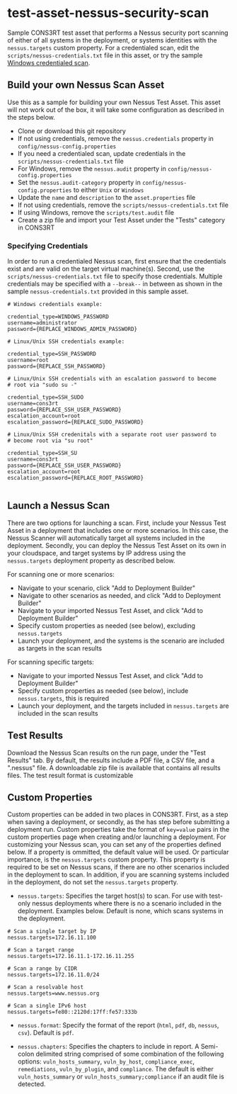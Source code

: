# test-asset-nessus-security-scan

Sample CONS3RT test asset that performs a Nessus security port scanning 
of either of all systems in the deployment, or systems identities with the 
`nessus.targets` custom property.  For a credentialed scan, edit the
`scripts/nessus-credentials.txt` file in this asset, or try the sample 
[Windows credentialed scan](https://github.com/cons3rt/test-asset-nessus-windows-credentialed-scan).  

## Build your own Nessus Scan Asset

Use this as a sample for building your own Nessus Test Asset.  This 
asset will not work out of the box, it will take some configuration as 
described in the steps below.  

* Clone or download this git repository
* If not using credentials, remove the `nessus.credentials` property in `config/nessus-config.properties`
* If you need a credentialed scan, update credentials in the `scripts/nessus-credentials.txt` file
* For Windows, remove the `nessus.audit` property in `config/nessus-config.properties`
* Set the `nessus.audit-category` property in `config/nessus-config.properties` to either `Unix` or `Windows`
* Update the `name` and `description` to the `asset.properties` file
* If not using credentials, remove the `scripts/nessus-credentials.txt` file
* If using Windows, remove the `scripts/test.audit` file
* Create a zip file and import your Test Asset under the "Tests" category in CONS3RT

### Specifying Credentials

In order to run a credentialed Nessus scan, first ensure that the credentials 
exist and are valid on the target virtual machine(s).  Second, use the 
`scripts/nessus-credentials.txt` file to specify those credentials.  Multiple 
credentials may be specified with a `--break--` in between as shown in the 
sample `nessus-credentials.txt` provided in this sample asset.

```
# Windows credentials example:

credential_type=WINDOWS_PASSWORD
username=administrator
password={REPLACE_WINDOWS_ADMIN_PASSWORD}

# Linux/Unix SSH credentials example:

credential_type=SSH_PASSWORD
username=root
password={REPLACE_SSH_PASSWORD}

# Linux/Unix SSH credentials with an escalation password to become 
# root via "sudo su -"

credential_type=SSH_SUDO
username=cons3rt
password={REPLACE_SSH_USER_PASSWORD}
escalation_account=root
escalation_password={REPLACE_SUDO_PASSWORD}

# Linux/Unix SSH credenitals with a separate root user password to
# become root via "su root"

credential_type=SSH_SU
username=cons3rt
password={REPLACE_SSH_USER_PASSWORD}
escalation_account=root
escalation_password={REPLACE_ROOT_PASSWORD}


```

## Launch a Nessus Scan

There are two options for launching a scan.  First, include your Nessus Test
Asset in a deployment that includes one or more scenarios.  In this case, the 
Nessus Scanner will automatically target all systems included in the 
deployment.  Secondly, you can deploy the Nessus Test Asset on its own in 
your cloudspace, and target systems by IP address using the `nessus.targets` 
deployment property as described below.

For scanning one or more scenarios:

* Navigate to your scenario, click "Add to Deployment Builder"
* Navigate to other scenarios as needed, and click "Add to Deployment Builder"
* Navigate to your imported Nessus Test Asset, and click "Add to Deployment Builder"
* Specify custom properties as needed (see below), excluding `nessus.targets`
* Launch your deployment, and the systems is the scenario are included as targets in the scan results

For scanning specific targets:

* Navigate to your imported Nessus Test Asset, and click "Add to Deployment Builder"
* Specify custom properties as needed (see below), include `nessus.targets`, this is required
* Launch your deployment, and the targets included in `nessus.targets` are included in the scan results

## Test Results

Download the Nessus Scan results on the run page, under the "Test Results" tab.
By default, the results include a PDF file, a CSV file, and a ".nessus" file. 
A downloadable zip file is available that contains all results files.  The 
test result format is customizable 

## Custom Properties

Custom properties can be added in two places in CONS3RT.  First, as a step when saving
a deployment, or secondly, as the has step before submitting a deployment run.
Custom properties take the format of `key=value` pairs in the custom properties 
page when creating and/or launching a deployment.  For customizing your Nessus 
scan, you can set any of the properties defined below.  If a property is ommitted, 
the default value will be used.  Or particular importance, is the `nessus.targets` 
custom property.  This property is required to be set on Nessus scans, if there 
are no other scenarios included in the deployment to scan.  In addition, if you 
are scanning systems included in the deployment, do not set the `nessus.targets` 
property.

* `nessus.targets`: Specifies the target host(s) to scan. For use with test-only 
nessus deployments where there is no a scenario included in the deployment. Examples 
below.  Default is none, which scans systems in the deployment.

```
# Scan a single target by IP
nessus.targets=172.16.11.100

# Scan a target range
nessus.targets=172.16.11.1-172.16.11.255

# Scan a range by CIDR
nessus.targets=172.16.11.0/24

# Scan a resolvable host
nessus.targets=www.nessus.org

# Scan a single IPv6 host
nessus.targets=fe80::2120d:17ff:fe57:333b
```

* `nessus.format`: Specify the format of the report (`html`, `pdf`, `db`, `nessus`, 
`csv`).  Default is `pdf`.

* `nessus.chapters`: Specifies the chapters to include in report. A Semi-colon delimited 
string comprised of some combination of the following options: `vuln_hosts_summary`, 
`vuln_by_host`, `compliance_exec`, `remediations`, `vuln_by_plugin`, and `compliance`.
The default is either `vuln_hosts_summary` or `vuln_hosts_summary;compliance` if an 
audit file is detected.
